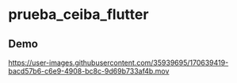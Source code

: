 # prueba_ceiba_flutter

## Demo



https://user-images.githubusercontent.com/35939695/170639419-bacd57b6-c6e9-4908-bc8c-9d69b733af4b.mov

